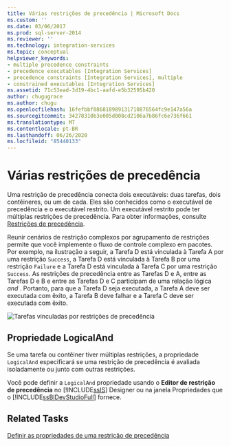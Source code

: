 ```yaml
---
title: Várias restrições de precedência | Microsoft Docs
ms.custom: ''
ms.date: 03/06/2017
ms.prod: sql-server-2014
ms.reviewer: ''
ms.technology: integration-services
ms.topic: conceptual
helpviewer_keywords:
- multiple precedence constraints
- precedence executables [Integration Services]
- precedence constraints [Integration Services], multiple
- constrained executables [Integration Services]
ms.assetid: 71c53ead-3d19-4bc1-aafd-e5b32595b420
author: chugugrace
ms.author: chugu
ms.openlocfilehash: 16fefbbf886818989131710876564fc9e147a56a
ms.sourcegitcommit: 34278310b3e005d008cd2106a7b86fc6e736f661
ms.translationtype: MT
ms.contentlocale: pt-BR
ms.lasthandoff: 06/26/2020
ms.locfileid: "85440133"
---
```

# <a name="multiple-precedence-constraints"></a>Várias restrições de precedência
  Uma restrição de precedência conecta dois executáveis: duas tarefas, dois contêineres, ou um de cada. Eles são conhecidos como o executável de precedência e o executável restrito. Um executável restrito pode ter múltiplas restrições de precedência. Para obter informações, consulte [Restrições de precedência](control-flow/precedence-constraints.md).  
  
 Reunir cenários de restrição complexos por agrupamento de restrições permite que você implemente o fluxo de controle complexo em pacotes. Por exemplo, na ilustração a seguir, a Tarefa D está vinculada à Tarefa A por uma restrição `Success`, a Tarefa D está vinculada à Tarefa B por uma restrição `Failure` e a Tarefa D está vinculada à Tarefa C por uma restrição `Success`. As restrições de precedência entre as Tarefas D e A, entre as Tarefas D e B e entre as Tarefas D e C participam de uma relação lógica *and* . Portanto, para que a Tarefa D seja executada, a Tarefa A deve ser executada com êxito, a Tarefa B deve falhar e a Tarefa C deve ser executada com êxito.  
  
 ![Tarefas vinculadas por restrições de precedência](media/precedenceconstraints.gif "Tarefas vinculadas por restrições de precedência")  
  
## <a name="logicaland-property"></a>Propriedade LogicalAnd  
 Se uma tarefa ou contêiner tiver múltiplas restrições, a propriedade `LogicalAnd` especificará se uma restrição de precedência é avaliada isoladamente ou junto com outras restrições.  
  
 Você pode definir a `LogicalAnd` propriedade usando o **Editor de restrição de precedência** no [!INCLUDE[ssIS](../includes/ssis-md.md)] Designer ou na janela Propriedades que o [!INCLUDE[ssBIDevStudioFull](../includes/ssbidevstudiofull-md.md)] fornece.  
  
## <a name="related-tasks"></a>Related Tasks  
 [Definir as propriedades de uma restrição de precedência](../../2014/integration-services/set-the-properties-of-a-precedence-constraint.md)  
  
  
